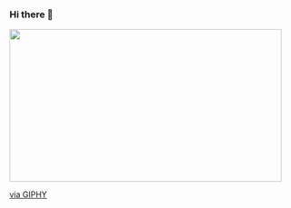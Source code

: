 ### Hi there 👋

<!--
**trenteria94/trenteria94** is a ✨ _special_ ✨ repository because its `README.md` (this file) appears on your GitHub profile.

Here are some ideas to get you started:

- 🔭 I’m currently working on ...
- 🌱 I’m currently learning ...
- 👯 I’m looking to collaborate on ...
- 🤔 I’m looking for help with ...
- 💬 Ask me about ...
- 📫 How to reach me: ...
- 😄 Pronouns: ...
- ⚡ Fun fact: ...
-->
<img src="https://giphy.com/embed/cgW5iwX0e37qg.gif" width="480" height="270" frameBorder="0" class="giphy-embed" /><p><a href="https://giphy.com/gifs/adventure-time-alabama-shakes-sound-and-color-cgW5iwX0e37qg">via GIPHY</a></p>
